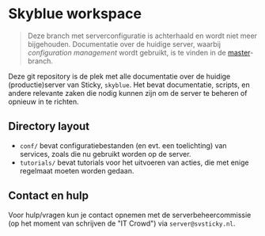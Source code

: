 # Skyblue workspace

> Deze branch met serverconfiguratie is achterhaald en wordt niet meer bijgehouden. Documentatie over de huidige server, waarbij _configuration management_ wordt gebruikt, is te vinden in de [master](../../tree/master)-branch.

Deze git repository is de plek met alle documentatie over de huidige (productie)server van Sticky, `skyblue`. Het bevat documentatie, scripts, en andere relevante zaken die nodig kunnen zijn om de server te beheren of opnieuw in te richten.

## Directory layout

 - `conf/` bevat configuratiebestanden (en evt. een toelichting) van services, zoals die nu gebruikt worden op de server.
 - `tutorials/` bevat tutorials voor het uitvoeren van acties, die met enige regelmaat moeten worden gedaan.

## Contact en hulp

Voor hulp/vragen kun je contact opnemen met de serverbeheercommissie (op het
moment van schrijven de "IT Crowd") via `server@svsticky.nl`.
